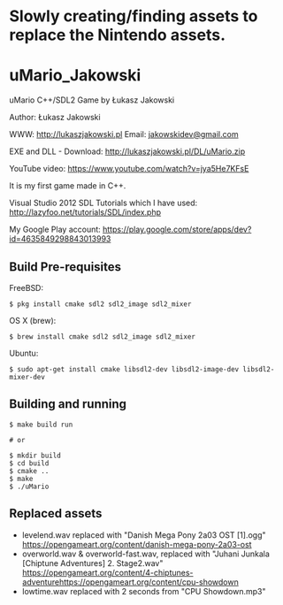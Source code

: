 
# Slowly creating/finding assets to replace the Nintendo assets.

# uMario_Jakowski
uMario C++/SDL2 Game by Łukasz Jakowski

Author: Łukasz Jakowski

WWW: http://lukaszjakowski.pl
Email: jakowskidev@gmail.com

EXE and DLL - Download: http://lukaszjakowski.pl/DL/uMario.zip

YouTube video: https://www.youtube.com/watch?v=jya5He7KFsE


It is my first game made in C++.

Visual Studio 2012
SDL Tutorials which I have used:
http://lazyfoo.net/tutorials/SDL/index.php


My Google Play account: https://play.google.com/store/apps/dev?id=4635849298843013993


## Build Pre-requisites

FreeBSD:

    $ pkg install cmake sdl2 sdl2_image sdl2_mixer

OS X (brew):

    $ brew install cmake sdl2 sdl2_image sdl2_mixer
    
Ubuntu:

    $ sudo apt-get install cmake libsdl2-dev libsdl2-image-dev libsdl2-mixer-dev

## Building and running

    $ make build run

    # or

    $ mkdir build
    $ cd build
    $ cmake ..
    $ make
    $ ./uMario

## Replaced assets

- levelend.wav replaced with "Danish Mega Pony 2a03 OST [1].ogg"  https://opengameart.org/content/danish-mega-pony-2a03-ost
- overworld.wav & overworld-fast.wav, replaced with "Juhani Junkala [Chiptune Adventures] 2. Stage2.wav" https://opengameart.org/content/4-chiptunes-adventurehttps://opengameart.org/content/cpu-showdown
- lowtime.wav replaced with 2 seconds from "CPU Showdown.mp3" 
